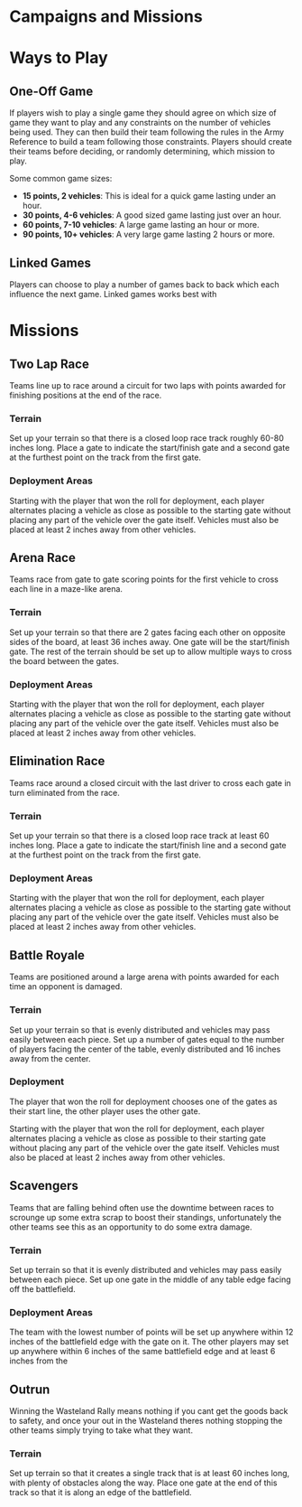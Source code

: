 # Campaigns and Missions

# Ways to Play

## One-Off Game

If players wish to play a single game they should agree on which size of game they want to play and any constraints on the number of vehicles being used. They can then build their team following the rules in the Army Reference to build a team following those constraints. Players should create their teams before deciding, or randomly determining, which mission to play.

Some common game sizes:

- **15 points, 2 vehicles**: This is ideal for a quick game lasting under an hour.
- **30 points, 4-6 vehicles**: A good sized game lasting just over an hour.
- **60 points, 7-10 vehicles**: A large game lasting an hour or more.
- **90 points, 10+ vehicles**: A very large game lasting 2 hours or more.

## Linked Games

Players can choose to play a number of games back to back which each influence the next game. Linked games works best with

# Missions

## Two Lap Race

Teams line up to race around a circuit for two laps with points awarded for finishing positions at the end of the race.

### Terrain

Set up your terrain so that there is a closed loop race track roughly 60-80 inches long. Place a gate to indicate the start/finish gate and a second gate at the furthest point on the track from the first gate.

### Deployment Areas

Starting with the player that won the roll for deployment, each player alternates placing a vehicle as close as possible to the starting gate without placing any part of the vehicle over the gate itself. Vehicles must also be placed at least 2 inches away from other vehicles.

## Arena Race

Teams race from gate to gate scoring points for the first vehicle to cross each line in a maze-like arena.

### Terrain

Set up your terrain so that there are 2 gates facing each other on opposite sides of the board, at least 36 inches away. One gate will be the start/finish gate. The rest of the terrain should be set up to allow multiple ways to cross the board between the gates.

### Deployment Areas

Starting with the player that won the roll for deployment, each player alternates placing a vehicle as close as possible to the starting gate without placing any part of the vehicle over the gate itself. Vehicles must also be placed at least 2 inches away from other vehicles.

## Elimination Race

Teams race around a closed circuit with the last driver to cross each gate in turn eliminated from the race.

### Terrain

Set up your terrain so that there is a closed loop race track at least 60 inches long. Place a gate to indicate the start/finish line and a second gate at the furthest point on the track from the first gate.

### Deployment Areas

Starting with the player that won the roll for deployment, each player alternates placing a vehicle as close as possible to the starting gate without placing any part of the vehicle over the gate itself. Vehicles must also be placed at least 2 inches away from other vehicles.

## Battle Royale

Teams are positioned around a large arena with points awarded for each time an opponent is damaged.

### Terrain

Set up your terrain so that is evenly distributed and vehicles may pass easily between each piece. Set up a number of gates equal to the number of players facing the center of the table, evenly distributed and 16 inches away from the center.

### Deployment 

The player that won the roll for deployment chooses one of the gates as their start line, the other player uses the other gate.

Starting with the player that won the roll for deployment, each player alternates placing a vehicle as close as possible to their starting gate without placing any part of the vehicle over the gate itself. Vehicles must also be placed at least 2 inches away from other vehicles.

## Scavengers

Teams that are falling behind often use the downtime between races to scrounge up some extra scrap to boost their standings, unfortunately the other teams see this as an opportunity to do some extra damage.

### Terrain

Set up terrain so that it is evenly distributed and vehicles may pass easily between each piece. Set up one gate in the middle of any table edge facing off the battlefield.

### Deployment Areas

The team with the lowest number of points will be set up anywhere within 12 inches of the battlefield edge with the gate on it. The other players may set up anywhere within 6 inches of the same battlefield edge and at least 6 inches from the

## Outrun

Winning the Wasteland Rally means nothing if you cant get the goods back to safety, and once your out in the Wasteland theres nothing stopping the other teams simply trying to take what they want.

### Terrain

Set up terrain so that it creates a single track that is at least 60 inches long, with plenty of obstacles along the way. Place one gate at the end of this track so that it is along an edge of the battlefield.